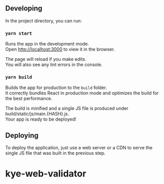 ## Developing

In the project directory, you can run:

### `yarn start`

Runs the app in the development mode.<br />
Open [http://localhost:3000](http://localhost:3000) to view it in the browser.

The page will reload if you make edits.<br />
You will also see any lint errors in the console.

### `yarn build`

Builds the app for production to the `build` folder.<br />
It correctly bundles React in production mode and optimizes the build for the best performance.

The build is minified and a single JS file is produced under build/static/js/main.{HASH}.js.<br />
Your app is ready to be deployed!


## Deploying

To deploy the application, just use a web server or a CDN to serve the single JS file that was built in the previous step.
# kye-web-validator
